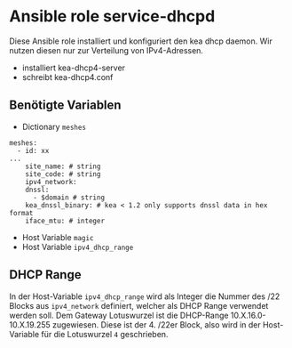 # Ansible role service-dhcpd

Diese Ansible role installiert und konfiguriert den kea dhcp daemon.
Wir nutzen diesen nur zur Verteilung von IPv4-Adressen.

- installiert kea-dhcp4-server
- schreibt kea-dhcp4.conf

## Benötigte Variablen

- Dictionary `meshes`

```
meshes:
  - id: xx
...
    site_name: # string
    site_code: # string
    ipv4_network:
    dnssl:
      - $domain # string
    kea_dnssl_binary: # kea < 1.2 only supports dnssl data in hex format
    iface_mtu: # integer
```

- Host Variable `magic`
- Host Variable `ipv4_dhcp_range`

## DHCP Range

In der Host-Variable `ipv4_dhcp_range` wird als Integer die Nummer des /22 Blocks aus `ipv4_network` definiert, welcher als DHCP Range verwendet werden soll. Dem Gateway Lotuswurzel ist die DHCP-Range 10.X.16.0-10.X.19.255 zugewiesen. Diese ist der 4. /22er Block, also wird in der Host-Variable für die Lotuswurzel `4` geschrieben.

